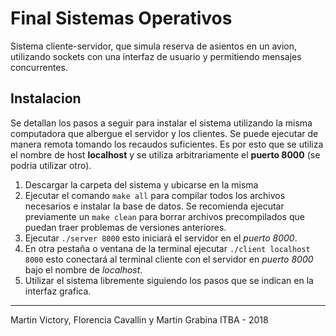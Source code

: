 # Final Sistemas Operativos

Sistema cliente-servidor, que simula reserva de asientos en un avion, utilizando sockets con una interfaz de usuario y permitiendo mensajes concurrentes.

## Instalacion

Se detallan los pasos a seguir para instalar el sistema utilizando la misma computadora que albergue el servidor y los clientes. Se puede ejecutar de manera remota tomando los recaudos suficientes. Es por esto que se utiliza el nombre de host **localhost** y se utiliza arbitrariamente el **puerto 8000** (se podria utilizar otro).
1. Descargar la carpeta del sistema y ubicarse en la misma 
2. Ejecutar el comando `make all` para compilar todos los archivos necesarios e instalar la base de datos. Se recomienda ejecutar previamente un `make clean` para borrar archivos precompilados que puedan traer problemas de versiones anteriores.
3. Ejecutar `./server 8000` esto iniciará el servidor en el *puerto 8000*.
4. En otra pestaña o ventana de la terminal ejecutar `./client localhost 8000` esto conectará al terminal cliente con el servidor en *puerto 8000* bajo el nombre de *localhost*.
5. Utilizar el sistema libremente siguiendo los pasos que se indican en la interfaz grafica.


---

Martin Victory, Florencia Cavallin y Martin Grabina
ITBA - 2018